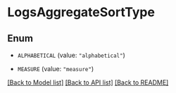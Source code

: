# LogsAggregateSortType

## Enum

- `ALPHABETICAL` (value: `"alphabetical"`)

- `MEASURE` (value: `"measure"`)

[[Back to Model list]](../README.md#documentation-for-models) [[Back to API list]](../README.md#documentation-for-api-endpoints) [[Back to README]](../README.md)
